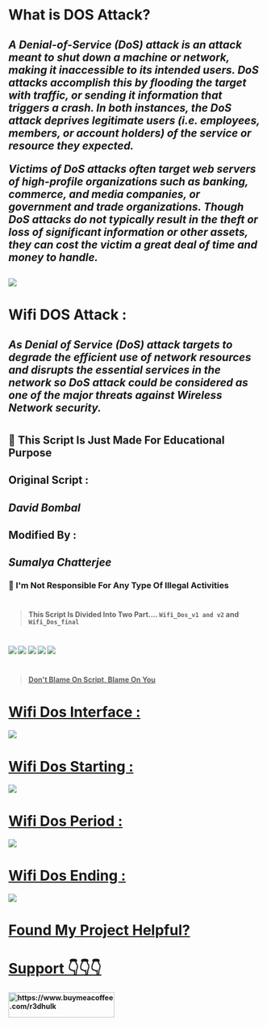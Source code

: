 <h1><b> What is DOS Attack? <b></h1>
<h2><i>A Denial-of-Service (DoS) attack is an attack meant to shut down a machine or network, making it inaccessible to its intended users. DoS attacks accomplish this by flooding the target with traffic, or sending it information that triggers a crash. In both instances, the DoS attack deprives legitimate users (i.e. employees, members, or account holders) of the service or resource they expected.

Victims of DoS attacks often target web servers of high-profile organizations such as banking, commerce, and media companies, or government and trade organizations. Though DoS attacks do not typically result in the theft or loss of significant information or other assets, they can cost the victim a great deal of time and money to handle.
</i></h2>

##
<img src="[https://www.google.com/url?sa=i&url=https%3A%2F%2Fsecurityboulevard.com%2F2020%2F06%2Fdenial-of-service-dos-attacks-web-based-application-security-part-7%2F&psig=AOvVaw1MNVAsgVTsaATsTGiN_yuJ&ust=1668768025986000&source=images&cd=vfe&ved=0CBAQjRxqFwoTCLjO5L2DtfsCFQAAAAAdAAAAABAE](https://www.onelogin.com/images/patterns/text-image/ddos-volumetric-attack.png)">

#

<h1><b>Wifi DOS Attack :</b></h1>
<h2><i> As Denial of Service (DoS) attack targets to degrade the efficient use of network resources and disrupts the essential services in the network so DoS attack could be considered as one of the major threats against Wireless Network security.</i></h2>

#
<h2><b> 🔴 This Script Is Just Made For Educational Purpose</b></h2>
<h2><strong><p> Original Script : </strong></h2><i><h2> David Bombal</h2> </i><p>
<h2><strong><p> Modified By : </strong></h2><i><h2> Sumalya Chatterjee</h2> </i><p>
<h3><b> 🔴 I'm Not Responsible For Any Type Of Illegal Activities</b></h3>

#
> This Script Is Divided Into Two Part....
` Wifi_Dos_v1 and v2 ` and ` Wifi_Dos_final`
#
<img src="https://img.shields.io/badge/Python-3.10.5-blue"> <img src="https://img.shields.io/badge/Status-Beta-orange"> <img src="https://img.shields.io/badge/FinalVersion-red"> <img src="https://img.shields.io/badge/Licence-MIT-yellowgreen"> <a href="https://taguar258.github.io/Raven-Storm/INSTALLATION"> <img src="https://img.shields.io/badge/Build To Learn-red">

#
> Don't Blame On Script, Blame On You
#
# Wifi Dos Interface :
<img src="https://github.com/R3DHULK/target-wifi/blob/main/wifi_dos_v1(interface).png?raw=true">

#
# Wifi Dos Starting :
<img src="https://github.com/R3DHULK/target-wifi/blob/main/deauth-starting.png?raw=true">

# 
# Wifi Dos Period :
<img src="https://github.com/R3DHULK/target-wifi/blob/main/deauthing-period.png?raw=true">

#
# Wifi Dos Ending :
<img src="https://github.com/R3DHULK/target-wifi/blob/main/wifi_dos_final(end).png?raw=true">

#
# Found My Project Helpful?
<h1 align="left"><b>Support 👇👇👇 </b></h1>
<a href="https://www.buymeacoffee.com/r3dhulk"> <img align="left" src="https://cdn.buymeacoffee.com/buttons/v2/default-yellow.png" height="50" width="210" alt="https://www.buymeacoffee.com/r3dhulk" /></a><br><br>

